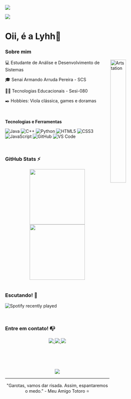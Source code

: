 <p align="center">
 
</p align="center">
  <img src="https://github.com/Lybnih/Lybnih/assets/132515156/185e163a-6d9a-4949-bccd-bf0016e8ed94" />
  
<p>
  <img src="https://komarev.com/ghpvc/?username=your-github-lybnih&color=blueviolet"/> 
</p>

# Oii, é a Lyhh👋

### Sobre mim

 <p>
         <img align="right" alt="Artstation" src="https://github.com/Lybnih/Lybnih/assets/132515156/291bb589-fffb-4b96-b3ec-37dbd9ff86ba"
         width="32%" height="32%">
    </p>

<p align="center">
  
💻 Estudante de Análise e Desenvolvimento de Sistemas

🎓 Senai Armando Arruda Pereira - SCS

👩‍💻 Tecnologias Educacionais - Sesi-080

✒️ Hobbies: Viola clássica, games e doramas 

</p>

<br>
 
**Tecnologias e Ferramentas**

![Java](https://img.shields.io/badge/Java-ED8B00?style=for-the-badge&logo=openjdk&logoColor=white)
![C++](https://img.shields.io/badge/C%2B%2B-00599C?style=for-the-badge&logo=c%2B%2B&logoColor=white)
![Python](https://img.shields.io/badge/Python-3776AB?style=for-the-badge&logo=python&logoColor=white)
![HTML5](https://img.shields.io/badge/html5-%23E34F26.svg?style=for-the-badge&logo=html5&logoColor=white)
![CSS3](https://img.shields.io/badge/css3-%231572B6.svg?style=for-the-badge&logo=css3&logoColor=white)
![JavaScript](https://img.shields.io/badge/javascript-%23323330.svg?style=for-the-badge&logo=javascript&logoColor=%23F7DF1E)
![GitHub](https://img.shields.io/badge/github-%23121011.svg?style=for-the-badge&logo=github&logoColor=white)
![VS Code](https://img.shields.io/badge/VS%20Code-0078d7.svg?style=for-the-badge&logo=visual-studio-code&logoColor=white)

<br>

### GitHub Stats ⚡
<div style="text-align: center;">
  <a href="https://github.com/Lybnih">
    <img height="180em" src="https://github-readme-stats.vercel.app/api/top-langs/?username=Lybnih&layout=compact&langs_count=7&theme=dracula"/>
    <img height="180em" src="https://github-readme-stats.vercel.app/api?username=Lybnih&show_icons=true&theme=dracula"/>
  </a>
</div>

<br>

### Escutando! :musical_note:
![Spotify recently played](https://spotify-recently-played-readme.vercel.app/api?user=l31ogoi782koitqmjwnj6wrca&count=1)

<br>

### Entre em contato! 📭
<div style="text-align: center; margin-bottom: 50px;">
  <a href="https://www.instagram.com/vi_lybnih/" target="_blank">
    <img src="https://img.shields.io/badge/-Instagram-%23E4405F?style=for-the-badge&logo=instagram&logoColor=white" target="_blank">
  </a>
  <a href="https://www.linkedin.com/in/lybnih-vitoria-3b52501b9/" target="_blank">
    <img src="https://img.shields.io/badge/-LinkedIn-%230077B5?style=for-the-badge&logo=linkedin&logoColor=white" target="_blank">
  </a> 
  <a href="mailto:contato@lybnihvitoria" target="_blank">
    <img src="https://img.shields.io/badge/Gmail-D14836?style=for-the-badge&logo=gmail&logoColor=white" target="_blank">
  </a>
</div>

<br>

<p align = "center">
 <img src="https://github.com/Lybnih/Lybnih/assets/132515156/18885c8b-075f-424d-afe0-9cc9cc84d2d4">
</p> 

<hr>
<p align="center">"Garotas, vamos dar risada. Assim, espantaremos o medo.” - Meu Amigo Totoro ⭐</p>
